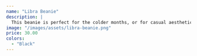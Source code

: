 ```yaml
---
name: "Libra Beanie"
description: |
  This beanie is perfect for the colder months, or for casual aesthetic wear.
image: "/images/assets/libra-beanie.png"
price: 30.00
colors:
  - "Black"
---
```


